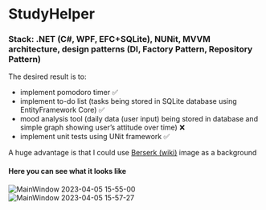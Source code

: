 
# StudyHelper

### Stack: .NET (C#, WPF, EFC+SQLite), NUNit, MVVM architecture, design patterns (DI, Factory Pattern, Repository Pattern)


The desired result is to:
- implement pomodoro timer ✅
- implement to-do list (tasks being stored in SQLite database using EntityFramework Core) ✅
- mood analysis tool (daily data (user input) being stored in database and simple graph showing user’s attitude over time) ❌
- implement unit tests using UNit framework ✅

A huge advantage is that I could use <a href="https://en.wikipedia.org/wiki/Berserk_(manga)">Berserk (wiki)</a> image as a background 

#### Here you can see what it looks like 
![MainWindow 2023-04-05 15-55-00](https://user-images.githubusercontent.com/76266906/230103656-6ed48d45-2861-4aa6-8ef1-b979f37aa725.gif)
![MainWindow 2023-04-05 15-57-27](https://user-images.githubusercontent.com/76266906/230103690-0a14e2f4-b21e-4c97-9565-576a59489472.gif)
